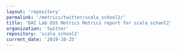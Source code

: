 ```yaml
---
layout: 'repository'
permalink: '/metrics/twitter/scala_school2/'
title: 'DAI Lab OSS Metrics Metrics report for scala_school2'
organization: 'twitter'
repository: 'scala_school2'
current_date: '2019-10-25'
---
```

